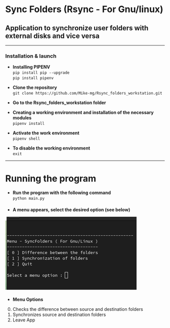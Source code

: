 # Sync Folders (Rsync - For Gnu/linux)
## Application to synchronize user folders with external disks and vice versa
---
### Installation & launch
- **Installing PIPENV**  
`pip install pip --upgrade`  
`pip install pipenv`

- **Clone the repository**  
`git clone https://github.com/Mike-mg/Rsync_folders_workstation.git`

- **Go to the Rsync_folders_workstation folder**

- **Creating a working environment and installation of the necessary modules**  
`pipenv install`

- **Activate the work environment**  
`pipenv shell`

- **To disable the working environment**  
`exit`
---
# Running the program
- **Run the program with the following command**  
`python main.py`
####
- **A menu appears, select the desired option  (see below)** 

![Menu image](image_readme/sceen_menu.png)  
####
- **Menu Options**  
0. Checks the difference between source and destination folders
1. Synchronizes source and destination folders
2. Leave App

